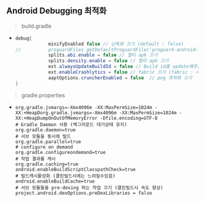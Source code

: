 Android Debugging 최적화
---
> build.gradle
* ```java
  debug{
              minifyEnabled false // 난독화 끄기 (default : false)
  //          proguardFiles getDefaultProguardFile('proguard-android-optimize.txt'), 'proguard-rules.pro'
              splits.abi.enable = false // 멀티 apk 끄기
              splits.density.enable = false // 멀티 apk 끄기
              ext.alwaysUpdateBuildId = false // Build id를 update해주는 기능 끄기
              ext.enableCrashlytics = false // fabric 끄기 (fabric : 사용자분석이나 오류로그를 분석)
              aaptOptions.cruncherEnabled = false  // png 최적화 끄기
  }


> gradle.properties
* ```properties
  org.gradle.jvmargs=-Xmx4096m -XX:MaxPermSize=1024m -XX:+HeapDorg.gradle.jvmargs=-Xmx4096m -XX:MaxPermSize=1024m -XX:+HeapDumpOnOutOfMemoryError -Dfile.encoding=UTF-8
  # Gradle Daemon 사용 (백그라운드 대기상태 유지)
  org.gradle.daemon=true 
  # 서브 모듈을 동시에 빌드
  org.gradle.parallel=true 
  # configure on demand
  org.gradle.configureondemand=true
  # 작업 결과를 캐시
  org.gradle.caching=true
  android.enableBuildScriptClasspathCheck=true
  # 빌드캐시활성화 (클린빌드시에는 느려질수있음)
  android.enableBuildCache=true 
  # 서브 모듈들을 pre-dexing 하는 작업 끄기 (클린빌드시 속도 향상)
  project.android.dexOptions.preDexLibraries = false
